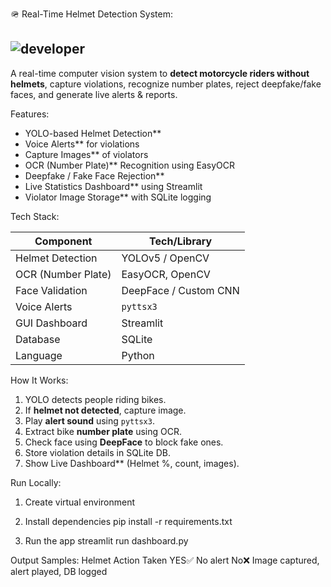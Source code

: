 🪖 Real-Time Helmet Detection System:

![developer](https://img.shields.io/badge/Developed%20By%20%3A-Kolla%20KiranKumar-red)
---

A real-time computer vision system to **detect motorcycle riders without helmets**, capture violations, recognize number plates, reject deepfake/fake faces, and generate live alerts & reports.

Features:
- YOLO-based Helmet Detection**
- Voice Alerts** for violations
- Capture Images** of violators
- OCR (Number Plate)** Recognition using EasyOCR
- Deepfake / Fake Face Rejection**
- Live Statistics Dashboard** using Streamlit
- Violator Image Storage** with SQLite logging

Tech Stack:

| Component           | Tech/Library                 |
|---------------------|-----------------------------|
| Helmet Detection    | YOLOv5 / OpenCV             |
| OCR (Number Plate)  | EasyOCR, OpenCV             |
| Face Validation     | DeepFace / Custom CNN       |
| Voice Alerts        | `pyttsx3`                   |
| GUI Dashboard       | Streamlit                   |
| Database            | SQLite                      |
| Language            | Python                      |

How It Works:
1. YOLO detects people riding bikes.
2. If **helmet not detected**, capture image.
3. Play **alert sound** using `pyttsx3`.
4. Extract bike **number plate** using OCR.
5. Check face using **DeepFace** to block fake ones.
6. Store violation details in SQLite DB.
7. Show Live Dashboard** (Helmet %, count, images).

Run Locally:
1. Create virtual environment
   
2. Install dependencies
pip install -r requirements.txt

3. Run the app
streamlit run dashboard.py


Output Samples:
Helmet          Action Taken
YES✅            No alert
No❌             Image captured, alert played, DB logged


